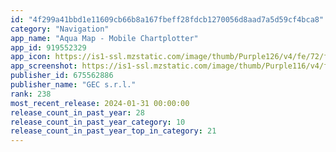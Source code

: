 ```yaml
---
id: "4f299a41bbd1e11609cb66b8a167fbeff28fdcb1270056d8aad7a5d59cf4bca8"
category: "Navigation"
app_name: "Aqua Map - Mobile Chartplotter"
app_id: 919552329
app_icon: https://is1-ssl.mzstatic.com/image/thumb/Purple126/v4/fe/72/fa/fe72fa05-3d66-c7e8-6159-2000084ca3e6/AppIcon-0-0-1x_U007emarketing-0-7-0-0-85-220.png/1024x1024bb.png
app_screenshot: https://is1-ssl.mzstatic.com/image/thumb/Purple116/v4/fe/ab/19/feab19c3-5884-e10a-3f54-6ac8204bda99/a03f5a07-195b-4086-9b2d-c13b5dbc1ea2_Smartphone_double_usa.png/1242x2688bb.png
publisher_id: 675562886
publisher_name: "GEC s.r.l."
rank: 238
most_recent_release: 2024-01-31 00:00:00
release_count_in_past_year: 28
release_count_in_past_year_category: 10
release_count_in_past_year_top_in_category: 21
---
```

